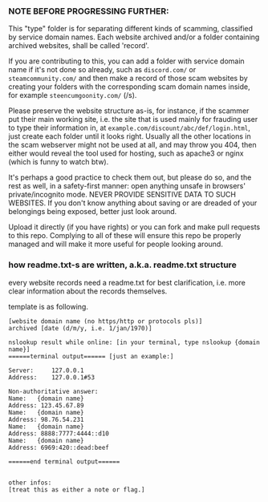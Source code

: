 ### NOTE BEFORE PROGRESSING FURTHER:
This "type" folder is for separating different kinds of scamming, classified by service domain names. Each website archived and/or a folder containing archived websites, shall be called 'record'.

If you are contributing to this, you can add a folder with service domain name if it's not done so already, such as `discord.com/` or `steamcommunity.com/` and then make a record of those scam websites by creating your folders with the corresponding scam domain names inside, for example `steencumgoonity.com/` (/s). 

Please preserve the website structure as-is, for instance, if the scammer put their main working site, i.e. the site that is used mainly for frauding user to type their information in, at `example.com/discount/abc/def/login.html`, just create each folder until it looks right. Usually all the other locations in the scam webserver might not be used at all, and may throw you 404, then either would reveal the tool used for hosting, such as apache3 or nginx (which is funny to watch btw). 

It's perhaps a good practice to check them out, but please do so, and the rest as well, in a safety-first manner: open anything unsafe in browsers' private/incognito mode. NEVER PROVIDE SENSITIVE DATA TO SUCH WEBSITES. If you don't know anything about saving or are dreaded of your belongings being exposed, better just look around.

Upload it directly (if you have rights) or you can fork and make pull requests to this repo. Complying to all of these will ensure this repo be properly managed and will make it more useful for people looking around.

### how readme.txt-s are written, a.k.a. readme.txt structure

every website records need a readme.txt for best clarification, i.e. more clear information about the records themselves.

template is as following.
```
[website domain name (no https/http or protocols pls)]
archived [date (d/m/y, i.e. 1/jan/1970)]

nslookup result while online: [in your terminal, type nslookup {domain name}]
======terminal output====== [just an example:]

Server:		127.0.0.1
Address:	127.0.0.1#53

Non-authoritative answer:
Name:	{domain name}
Address: 123.45.67.89
Name:	{domain name}
Address: 98.76.54.231
Name:	{domain name}
Address: 8888:7777:4444::d10
Name:	{domain name}
Address: 6969:420::dead:beef

======end terminal output======


other infos:
[treat this as either a note or flag.]
```

